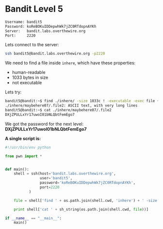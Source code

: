 # Bandit Level 5

```bash
Username: bandit5
Password: koReBOKuIDDepwhWk7jZC0RTdopnAYKh
Server:   bandit.labs.overthewire.org
Port:     2220
```

Lets connect to the server:
```bash
ssh bandit5@bandit.labs.overthewire.org -p2220
```

We need to find a file inside ```inhere```, which have these properties:
* human-readable
* 1033 bytes in size
* not executable

Lets try:
```bash
bandit5@bandit:~$ find ./inhere/ -size 1033c ! -executable -exec file {} +
./inhere/maybehere07/.file2: ASCII text, with very long lines
bandit5@bandit:~$ cat ./inhere/maybehere07/.file2 
DXjZPULLxYr17uwoI01bNLQbtFemEgo7
```

We got the password for the next level: **DXjZPULLxYr17uwoI01bNLQbtFemEgo7**

**A single script is:**
```python
#!/usr/bin/env python

from pwn import *


def main():
    shell = ssh(host='bandit.labs.overthewire.org',
                user='bandit5',
                password='koReBOKuIDDepwhWk7jZC0RTdopnAYKh',
                port=2220
           )

    file = shell['find ' + os.path.join(shell.cwd, 'inhere') + ' -size 1033c ! -executable -exec file {} + | grep ASCII'].replace('\n', ' ').split()[0].replace(':', '')

    print shell['cat ' + sh_string(os.path.join(shell.cwd, file))]

if __name__ == "__main__":
    main()
```